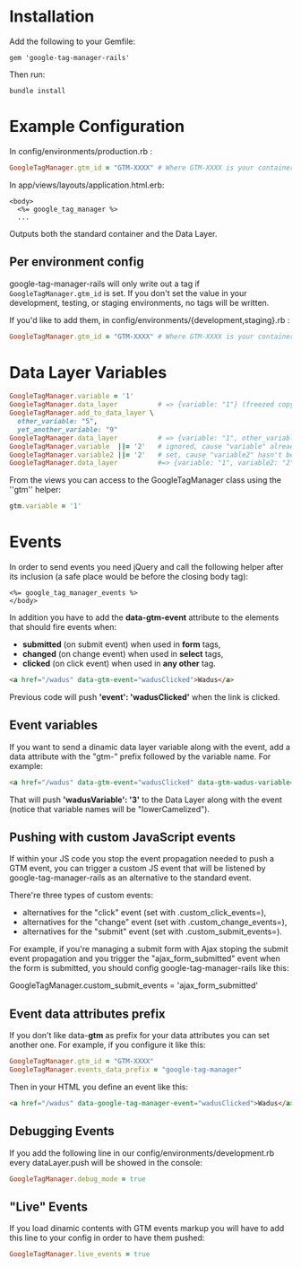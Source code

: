 Installation
=============

Add the following to your Gemfile:

``
  gem 'google-tag-manager-rails'
``

Then run:

``
  bundle install
``

Example Configuration
====

In config/environments/production.rb :

```ruby
GoogleTagManager.gtm_id = "GTM-XXXX" # Where GTM-XXXX is your container ID from Google Tag Manager
```

In app/views/layouts/application.html.erb:

```erb
<body>
  <%= google_tag_manager %>
  ...
```

Outputs both the standard container and the Data Layer.

Per environment config
----

google-tag-manager-rails will only write out a tag if `GoogleTagManager.gtm_id` is set. If you don't set the value in your development, testing, or staging environments, no tags will be written.

If you'd like to add them, in config/environments/{development,staging}.rb :

```ruby
GoogleTagManager.gtm_id = "GTM-XXXX" # Where GTM-XXXX is your container ID from Google Tag Manager
```

Data Layer Variables
====

```ruby
GoogleTagManager.variable = '1'
GoogleTagManager.data_layer          # => {variable: "1"} (freezed copy)
GoogleTagManager.add_to_data_layer \
  other_variable: "5",
  yet_another_variable: "9"
GoogleTagManager.data_layer          # => {variable: "1", other_variable: "5", yet_another_variable: "9"} (freezed copy)
GoogleTagManager.variable  ||= '2'   # ignored, cause "variable" already has a value
GoogleTagManager.variable2 ||= '2'   # set, cause "variable2" hasn't been set
GoogleTagManager.data_layer          #=> {variable: "1", variable2: "2", other_variable: "5", yet_another_variable: "9"}
```

From the views you can access to the GoogleTagManager class using the ''gtm'' helper:

```ruby
gtm.variable = '1'
```

Events
======

In order to send events you need jQuery and call the following helper after its inclusion (a safe place would be before the closing body tag): 

```erb
<%= google_tag_manager_events %>
</body>
```

In addition you have to add the **data-gtm-event** attribute to the elements that should fire events when:

* **submitted** (on submit event) when used in **form** tags,
* **changed** (on change event) when used in **select** tags,
* **clicked** (on click event) when used in **any other** tag.

```html
<a href="/wadus" data-gtm-event="wadusClicked">Wadus</a>
```

Previous code will push **'event': 'wadusClicked'** when the link is clicked.

Event variables
---------------

If you want to send a dinamic data layer variable along with the event, add a data attribute with the "gtm-" prefix followed by the variable name. For example:

```html
<a href="/wadus" data-gtm-event="wadusClicked" data-gtm-wadus-variable="3">Wadus</a>
```

That will push **'wadusVariable': '3'** to the Data Layer along with the event (notice that variable names will be "lowerCamelized").

Pushing with custom JavaScript events
-------------------------------------

If within your JS code you stop the event propagation needed to push a GTM event, you can trigger a custom JS event that will be listened by google-tag-manager-rails as an alternative to the standard event.

There're three types of custom events:

* alternatives for the "click" event (set with .custom_click_events=),
* alternatives for the "change" event (set with .custom_change_events=),
* alternatives for the "submit" event (set with .custom_submit_events=).

For example, if you're managing a submit form with Ajax stoping the submit event propagation and you trigger the "ajax_form_submitted" event when the form is submitted, you should config google-tag-manager-rails like this:

GoogleTagManager.custom_submit_events = 'ajax_form_submitted'

Event data attributes prefix
----------------------------

If you don't like data-**gtm** as prefix for your data attributes you can set another one. For example, if you configure it like this:

```ruby
GoogleTagManager.gtm_id = "GTM-XXXX"
GoogleTagManager.events_data_prefix = "google-tag-manager"
```

Then in your HTML you define an event like this:

```html
<a href="/wadus" data-google-tag-manager-event="wadusClicked">Wadus</a>
```

Debugging Events
----------------

If you add the following line in our config/environments/development.rb every dataLayer.push will be showed in the console:

```ruby
GoogleTagManager.debug_mode = true
```

"Live" Events
-------------

If you load dinamic contents with GTM events markup you will have to add this line to your config in order to have them pushed:

```ruby
GoogleTagManager.live_events = true
```
